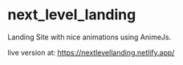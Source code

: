 # next_level_landing

Landing Site with nice animations using AnimeJs.

live version at: https://nextlevellanding.netlify.app/

